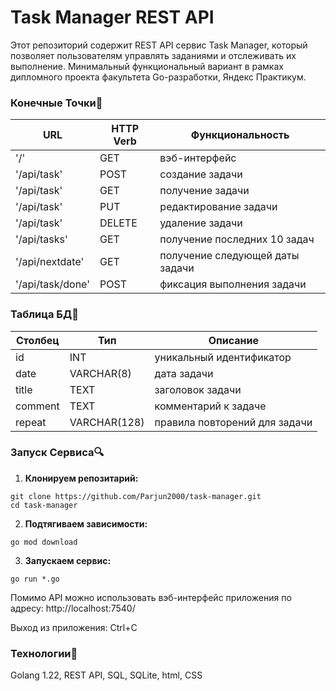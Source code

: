 # Task Manager REST API

Этот репозиторий содержит REST API сервис Task Manager, который позволяет пользователям управлять заданиями и отслеживать их выполнение. Минимальный функциональный вариант в рамках дипломного проекта факультета Go-разработки, Яндекс Практикум.

### Конечные Точки🔖

| URL              | HTTP Verb | Функциональность                |
| ---------------- | --------- | ------------------------------- |
| '/'              | GET       | вэб-интерфейс                   |
| '/api/task'      | POST      | создание задачи                 |
| '/api/task'      | GET       | получение задачи                |
| '/api/task'      | PUT       | редактирование задачи           |
| '/api/task'      | DELETE    | удаление задачи                 |
| '/api/tasks'     | GET       | получение последних 10 задач    |
| '/api/nextdate'  | GET       | получение следующей даты задачи |
| '/api/task/done' | POST      | фиксация выполнения задачи      |

### Таблица БД🔖

| Столбец    | Тип          | Описание                      |
| ---------- | ------------ | ----------------------------- |
| id         | INT          | уникальный идентификатор      |
| date       | VARCHAR(8)   | дата задачи                   |
| title      | TEXT         | заголовок задачи              |
| comment    | TEXT         | комментарий к задаче          |
| repeat     | VARCHAR(128) | правила повторений для задачи |


### Запуск Сервиса🔍

1. **Клонируем репозитарий:**
```shell
git clone https://github.com/Parjun2000/task-manager.git
cd task-manager
```
2. **Подтягиваем зависимости:**
```shell
go mod download
```
3. **Запускаем сервис:**
```shell
go run *.go
```
Помимо API можно использовать вэб-интерфейс приложения по адресу:
http://localhost:7540/

Выход из приложения: Ctrl+C

### Технологии🎁

Golang 1.22, REST API, SQL, SQLite, html, CSS